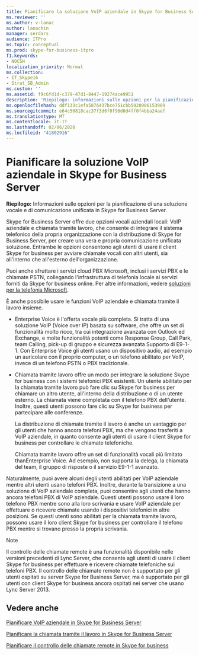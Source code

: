 ```yaml
---
title: Pianificare la soluzione VoIP aziendale in Skype for Business Server
ms.reviewer: ''
ms.author: v-lanac
author: lanachin
manager: serdars
audience: ITPro
ms.topic: conceptual
ms.prod: skype-for-business-itpro
f1.keywords:
- NOCSH
localization_priority: Normal
ms.collection:
- IT_Skype16
- Strat_SB_Admin
ms.custom: ''
ms.assetid: f9c6fd1d-c379-47d1-8447-19274ace9951
description: 'Riepilogo: informazioni sulle opzioni per la pianificazione di una soluzione vocale e di comunicazione unificata in Skype for Business Server.'
ms.openlocfilehash: ddf133c1efa5876437bce751cbb5020906153909
ms.sourcegitcommit: e64c50818cac37f3d6f0f96d0d4ff0f4bba24aef
ms.translationtype: MT
ms.contentlocale: it-IT
ms.lasthandoff: 02/06/2020
ms.locfileid: "41802916"
---
```

# <a name="plan-your-enterprise-voice-solution-in-skype-for-business-server"></a>Pianificare la soluzione VoIP aziendale in Skype for Business Server
 
**Riepilogo:** Informazioni sulle opzioni per la pianificazione di una soluzione vocale e di comunicazione unificata in Skype for Business Server.
  
Skype for Business Server offre due opzioni vocali aziendali locali: VoIP aziendale e chiamata tramite lavoro, che consente di integrare il sistema telefonico della propria organizzazione con la distribuzione di Skype for Business Server, per creare una vera e propria comunicazione unificata soluzione. Entrambe le opzioni consentono agli utenti di usare il client Skype for business per avviare chiamate vocali con altri utenti, sia all'interno che all'esterno dell'organizzazione.
  
Puoi anche sfruttare i servizi cloud PBX Microsoft, inclusi i servizi PBX e le chiamate PSTN, collegando l'infrastruttura di telefonia locale ai servizi forniti da Skype for business online. Per altre informazioni, vedere [soluzioni per la telefonia Microsoft](https://docs.microsoft.com/SkypeForBusiness/hybrid/msft-telephony-solutions).
  
È anche possibile usare le funzioni VoIP aziendale e chiamata tramite il lavoro insieme.
  
- Enterprise Voice è l'offerta vocale più completa. Si tratta di una soluzione VoIP (Voice over IP) basata su software, che offre un set di funzionalità molto ricco, tra cui integrazione avanzata con Outlook ed Exchange, e molte funzionalità potenti come Response Group, Call Park, team Calling, pick-up di gruppo e sicurezza avanzata Supporto di E9-1-1. Con Enterprise Voice gli utenti usano un dispositivo audio, ad esempio un auricolare con il proprio computer, o un telefono abilitato per VoIP, invece di un telefono PSTN o PBX tradizionale.
    
- Chiamata tramite lavoro offre un modo per integrare la soluzione Skype for business con i sistemi telefonici PBX esistenti. Un utente abilitato per la chiamata tramite lavoro può fare clic su Skype for business per chiamare un altro utente, all'interno della distribuzione o di un utente esterno. La chiamata viene completata con il telefono PBX dell'utente. Inoltre, questi utenti possono fare clic su Skype for business per partecipare alle conferenze.
    
    La distribuzione di chiamate tramite il lavoro è anche un vantaggio per gli utenti che hanno ancora telefoni PBX, ma che vengono trasferiti a VoIP aziendale, in quanto consente agli utenti di usare il client Skype for business per controllare le chiamate telefoniche.
    
     Chiamata tramite lavoro offre un set di funzionalità vocali più limitato thanEnterprise Voice. Ad esempio, non supporta la delega, la chiamata del team, il gruppo di risposte o il servizio E9-1-1 avanzato.
    
Naturalmente, puoi avere alcuni degli utenti abilitati per VoIP aziendale mentre altri utenti usano telefoni PBX. Inoltre, durante la transizione a una soluzione di VoIP aziendale completa, puoi consentire agli utenti che hanno ancora telefoni PBX di VoIP aziendale. Questi utenti possono usare il loro telefono PBX mentre sono alla loro scrivania e usare VoIP aziendale per effettuare o ricevere chiamate usando i dispositivi telefonici in altre posizioni. Se questi utenti sono abilitati per la chiamata tramite lavoro, possono usare il loro client Skype for business per controllare il telefono PBX mentre si trovano presso la propria scrivania.
  
> [!NOTE]
> Il controllo delle chiamate remote è una funzionalità disponibile nelle versioni precedenti di Lync Server, che consente agli utenti di usare il client Skype for business per effettuare e ricevere chiamate telefoniche sui telefoni PBX. Il controllo delle chiamate remote non è supportato per gli utenti ospitati su server Skype for Business Server, ma è supportato per gli utenti con client Skype for business ancora ospitati nei server che usano Lync Server 2013. 
  
## <a name="see-also"></a>Vedere anche


[Pianificare VoIP aziendale in Skype for Business Server](enterprise-voice.md)
  
[Pianificare la chiamata tramite il lavoro in Skype for Business Server](call-via-work.md)
  
[Pianificare il controllo delle chiamate remote in Skype for business](remote-call-control.md)

